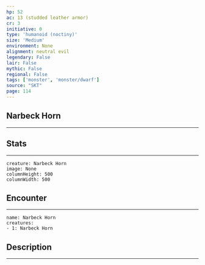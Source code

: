 ```yaml
---
hp: 52
ac: 13 (studded leather armor)
cr: 3
initiative: 0
type: 'humanoid (noctiny)'    
size: 'Medium'
environment: None
alignment: neutral evil
legendary: False
lair: False
mythic: False
regional: False
tags: ['monster', 'monster/dwarf']
source: "SKT"
page: 114
---
```


## Narbeck Horn
---



## Stats
---

```statblock
creature: Narbeck Horn
image: None
columnHeight: 500
columnWidth: 500
```

## Encounter
---

```encounter-table
name: Narbeck Horn
creatures:
- 1: Narbeck Horn
```

## Description
---




